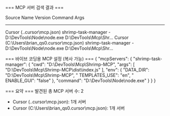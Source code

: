 === MCP 서버 검색 결과 ===

Source                                       Name                Version Command                   Args
------                                       ----                ------- -------                   ----
Cursor (.\.cursor\mcp.json)                  shrimp-task-manager -       D:\DevTools\Node\node.exe D:\DevTools\Mcp\Shr…
Cursor (C:\Users\brian_qs0\.cursor\mcp.json) shrimp-task-manager -       D:\DevTools\Node\node.exe D:\DevTools\Mcp\Shr…


=== 바이브 코딩용 MCP 설정 (복사 가능) ===
{
  "mcpServers": {
    "shrimp-task-manager": {
      "cwd": "D:\\DevTools\\Mcp\\Shrimp-MCP",
      "args": [
        "D:\\DevTools\\Mcp\\Shrimp-MCP\\dist\\index.js"
      ],
      "env": {
        "DATA_DIR": "D:\\DevTools\\Mcp\\Shrimp-MCP",
        " TEMPLATES_USE": "en",
        " ENABLE_GUI": "false"
      },
      "command": "D:\\DevTools\\Node\\node.exe"
    }
  }
}

=== 요약 ===
발견된 총 MCP 서버 수: 2
  - Cursor (.\.cursor\mcp.json): 1개 서버
  - Cursor (C:\Users\brian_qs0\.cursor\mcp.json): 1개 서버